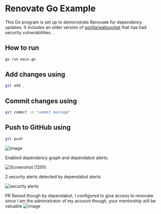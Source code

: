 # Renovate Go Example

This Go program is set up to demonstrate Renovate for dependency updates. It includes an older version of [gorilla/websocket](https://github.com/gorilla/websocket) that has had security vulnerabilities.

## How to run
```sh
go run main.go
```
## Add changes using

```sh
git add .
```
## Commit changes using
```sh
git commit -m "commit message"
```

## Push to GitHub using
```sh
git push
```
![image](https://github.com/user-attachments/assets/22f9a73c-a0a9-4c86-be51-61587331c637)

Enabled dependency graph and dependabot alerts:

![Screenshot (1291)](https://github.com/user-attachments/assets/f5ec19c2-d142-4c5b-9d53-e78deadb284c)

2 security alerts detected by dependabot alerts

![security alerts](https://github.com/user-attachments/assets/8aa994fe-6b88-4dc9-a28b-63225ab59227)

PR Raised though by dependabot, I configured to give access to renovate since I am the administrator of my account though, your mentorship will be valuable
![image](https://github.com/user-attachments/assets/b12350a6-7bf6-461e-904c-e59edf3cbf73)
